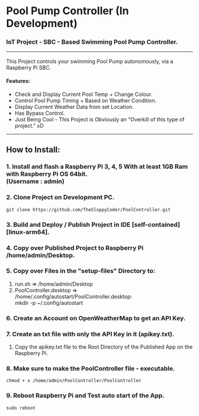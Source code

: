 ﻿
# Pool Pump Controller (In Development)
### IoT Project - SBC - Based Swimming Pool Pump Controller. <hr/>

This Project controls your swimming Pool Pump autonomously, via a Raspberry Pi SBC.

#### Features: <br/>
+ Check and Display Current Pool Temp + Change Colour.
+ Control Pool Pump Timing + Based on Weather Condition.
+ Display Current Weather Data from set Location.
+ Has Bypass Control.
+ Just Being Cool - This Project is Obviously an "Overkill of this type of project." xD
<hr/>

## How to Install: <br/>
### 1. Install and flash a Raspberry Pi 3, 4, 5 With at least 1GB Ram with Raspberry Pi OS 64bit. <br/> (Username : admin)

### 2. Clone Project on Development PC.
```
git clone https://github.com/TheSloppyCoder/PoolController.git
```

### 3. Build and Deploy / Publish Project in IDE [self-contained] [linux-arm64].

### 4. Copy over Published Project to Raspberry Pi /home/admin/Desktop.

### 5. Copy over Files in the "setup-files" Directory to:
1. run.sh => /home/admin/Desktop
2. PoolController.desktop => /home/.config/autostart/PoolController.desktop: <br/>
   mkdir -p ~/.config/autostart

### 6. Create an Account on OpenWeatherMap to get an API Key.

### 7. Create an txt file with only the API Key in it (apikey.txt). <br/>
1. Copy the apikey.txt file to the Root Directory of the Published App on the Raspberry Pi.

### 8. Make sure to make the PoolController file - executable.
```
chmod + x /home/admin/PoolController/PoolController
```
### 9. Reboot Raspberry Pi and Test auto start of the App.
```
sudo reboot
```



